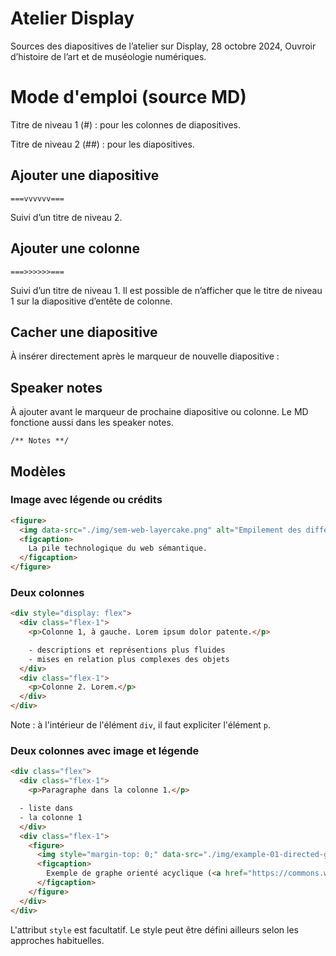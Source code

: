 # Atelier Display

Sources des diapositives de l’atelier sur Display, 28 octobre 2024, Ouvroir d’histoire de l’art et de muséologie numériques.

# Mode d'emploi (source MD)

Titre de niveau 1 (#) : pour les colonnes de diapositives.

Titre de niveau 2 (##) : pour les diapositives.

## Ajouter une diapositive

```
===vvvvvv===
```

Suivi d’un titre de niveau 2.

## Ajouter une colonne

```
===>>>>>>===
```

Suivi d’un titre de niveau 1. Il est possible de n’afficher que le titre de niveau 1 sur la diapositive d’entête de colonne.

## Cacher une diapositive

À insérer directement après le marqueur de nouvelle diapositive :

<!-- .slide: data-visibility="hidden" -->

## Speaker notes

À ajouter avant le marqueur de prochaine diapositive ou colonne. Le MD fonctione aussi dans les speaker notes.

```
/** Notes **/
```

## Modèles

### Image avec légende ou crédits

```html
<figure>
  <img data-src="./img/sem-web-layercake.png" alt="Empilement des différents blocs qui constituent le web sémantique. À l'aide d'une couleur distincte, chaque bloc représente une technologie du web sémantique. Chaque bloc est visible sur deux les faces de l'empilement : sur la face conceptuelle (x) et sur la face des implémentations (y). Etc.">
  <figcaption>
    La pile technologique du web sémantique.
  </figcaption>
</figure>
```

### Deux colonnes

```html
<div style="display: flex">
  <div class="flex-1">
    <p>Colonne 1, à gauche. Lorem ipsum dolor patente.</p>

    - descriptions et représentions plus fluides
    - mises en relation plus complexes des objets
  </div>
  <div class="flex-1">
    <p>Colonne 2. Lorem.</p>
  </div>
</div>
```

Note : à l'intérieur de l'élément `div`, il faut expliciter l'élément `p`.

### Deux colonnes avec image et légende

```html
<div class="flex">
  <div class="flex-1">
    <p>Paragraphe dans la colonne 1.</p>

  - liste dans
  - la colonne 1
  </div>
  <div class="flex-1">
    <figure>
      <img style="margin-top: 0;" data-src="./img/example-01-directed-graph.svg" alt="alt">
      <figcaption>
        Exemple de graphe orienté acyclique (<a href="https://commons.wikimedia.org/wiki/File:Directed_acyclic_graph.svg">publié dans le domaine public par David W.</a>)
      </figcaption>
    </figure>
  </div>
</div>
```

L'attribut `style` est facultatif. Le style peut être défini ailleurs selon les approches habituelles.